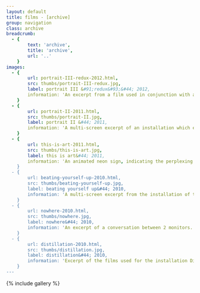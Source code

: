 ```yaml
---
layout: default
title: films - [archive]
group: navigation
class: archive
breadcrumb:
  - {
  		text: 'archive',
  		title: 'archive',
  		url: '..'
	}
images:
  - {
		url: portrait-III-redux-2012.html, 
		src: thumbs/portrait-III-redux.jpg,
		label: portrait III &#91;redux&#93;&#44; 2012,
		information: 'An excerpt from a film used in conjunction with a live performance.'
	}
  - {
		url: portrait-II-2011.html, 
		src: thumbs/portrait-II.jpg,
		label: portrait II &#44; 2011,
		information: 'A multi-screen excerpt of an installation which examines portraiture using film.'
	}
  - {
		url: this-is-art-2011.html, 
		src: thumbs/this-is-art.jpg,
		label: this is art&#44; 2011,
		information: 'An animated neon sign, indicating the perplexing ambiguity of art, and its cyclic toggling between certainty and uncertainty.'
	}
  - {
		url: beating-yourself-up-2010.html, 
		src: thumbs/beating-yourself-up.jpg,
		label: beating yourself up&#44; 2010,
		information: 'A multi-screen excerpt from the installation of the same name.'
	}
  - {
		url: nowhere-2010.html, 
		src: thumbs/nowhere.jpg,
		label: nowhere&#44; 2010,
		information: 'An excerpt of a conversation between 2 monitors. Listening, hearing and talking is mentioned, but all communication is non verbal.'
	}
  - {
		url: distillation-2010.html, 
		src: thumbs/distillation.jpg,
		label: distillation&#44; 2010,
		information: 'Excerpt of the films used for the installation Distillation.'
	}
---
```


{% include gallery %}
